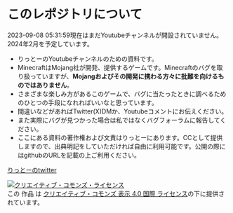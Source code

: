 # このレポジトリについて
2023-09-08 05:31:59現在はまだYoutubeチャンネルが開設されていません。2024年2月を予定しています。
-   りっとーのYoutubeチャンネルのための資料です。
-   MinecraftはMojang社が開発、提供するゲームです。Minecraftのバグを取り扱っていますが、**Mojangおよびその開発に携わる方々に批難を向けるものではありません**。
-   さまざまな楽しみ方があるこのゲームで、バグに当たったときに調べるためのひとつの手段になれればいいなと思っています。
-   間違いなどがあればTwitter(X)DMか、Youtubeコメントにお伝えください。
-   また実際にバグが見つかった場合は私ではなくバグフォーラムに報告してください。
-   ここにある資料の著作権および文責はりっとーにあります。CCとして提供しますので、出典明記をしていただければ自由に利用可能です。公開の際にはgithubのURLを記載の上ご利用ください。

[りっとーのtwitter](https://twitter.com/lit_to_)


<a rel="license" href="http://creativecommons.org/licenses/by/4.0/"><img alt="クリエイティブ・コモンズ・ライセンス" style="border-width:0" src="https://i.creativecommons.org/l/by/4.0/88x31.png" /></a><br />この 作品 は <a rel="license" href="http://creativecommons.org/licenses/by/4.0/">クリエイティブ・コモンズ 表示 4.0 国際 ライセンス</a>の下に提供されています。